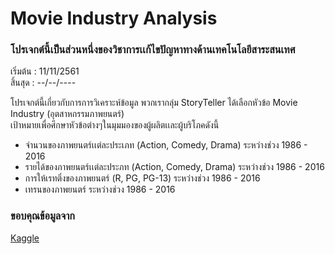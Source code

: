 # Movie Industry Analysis 
### โปรเจกต์นี้เป็นส่วนหนึ่งของวิชาการเเก้ไขปัญหาทางด้านเทคโนโลยีสาระสนเทศ

เริ่มต้น : 11/11/2561  
สิ้นสุด : --/--/----

โปรเจกต์นี้เกี่ยวกับการการวิเคราะห์ข้อมูล พวกเรากลุ่ม StoryTeller ได้เลือกหัวข้อ Movie Industry (อุตสาหกรรมภาพยนตร์)  
เป้าหมายเพื่อศึกษาหัวข้อต่างๆในมุมมองของผู้ผลิตเเละผู้บริโภคดังนี้  
* จำนวนของภาพยนตร์เเต่ละประเภท (Action, Comedy, Drama) ระหว่างช่วง 1986 - 2016
* รายได้ของภาพยนตร์เเต่ละประภท (Action, Comedy, Drama) ระหว่างช่วง 1986 - 2016
* การให้เรทติ่งของภาพยนตร์ (R, PG, PG-13) ระหว่างช่วง 1986 - 2016
* เทรนของภาพยนตร์ ระหว่างช่วง 1986 - 2016

### ขอบคุณข้อมูลจาก

 [Kaggle](https://www.kaggle.com/danielgrijalvas/movies)
